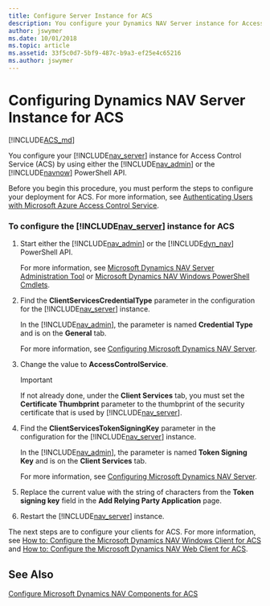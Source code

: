 ```yaml
---
title: Configure Server Instance for ACS
description: You configure your Dynamics NAV Server instance for Access Control Service by using either the Server Admininstration Tool or the PowerShell API. 
author: jswymer
ms.date: 10/01/2018
ms.topic: article
ms.assetid: 33f5c0d7-5bf9-487c-b9a3-ef25e4c65216
ms.author: jswymer
---
```

# Configuring Dynamics NAV Server Instance for ACS

[!INCLUDE[ACS_md](includes/ACS_md.md)]

You configure your [!INCLUDE[nav_server](includes/nav_server_md.md)] instance for Access Control Service \(ACS\) by using either the [!INCLUDE[nav_admin](includes/nav_admin_md.md)] or the [!INCLUDE[navnow](includes/navnow_md.md)] PowerShell API.  

 Before you begin this procedure, you must perform the steps to configure your deployment for ACS. For more information, see [Authenticating Users with Microsoft Azure Access Control Service](Authenticating-Users-with-Microsoft-Azure-Access-Control-Service.md).  

### To configure the [!INCLUDE[nav_server](includes/nav_server_md.md)] instance for ACS  

1.  Start either the [!INCLUDE[nav_admin](includes/nav_admin_md.md)] or the [!INCLUDE[dyn_nav](includes/dyn_nav_md.md)] PowerShell API.  

     For more information, see [Microsoft Dynamics NAV Server Administration Tool](Microsoft-Dynamics-NAV-Server-Administration-Tool.md) or [Microsoft Dynamics NAV Windows PowerShell Cmdlets](Microsoft-Dynamics-NAV-Windows-PowerShell-Cmdlets.md).  

2.  Find the **ClientServicesCredentialType** parameter in the configuration for the [!INCLUDE[nav_server](includes/nav_server_md.md)] instance.  

     In the [!INCLUDE[nav_admin](includes/nav_admin_md.md)], the parameter is named **Credential Type** and is on the **General** tab.  

     For more information, see [Configuring Microsoft Dynamics NAV Server](Configuring-Microsoft-Dynamics-NAV-Server.md).  

3.  Change the value to **AccessControlService**.  

    > [!IMPORTANT]  
    >  If not already done, under the **Client Services** tab, you must set the **Certificate Thumbprint** parameter to the thumbprint of the security certificate that is used by [!INCLUDE[nav_server](includes/nav_server_md.md)].  

4.  Find the **ClientServicesTokenSigningKey** parameter in the configuration for the [!INCLUDE[nav_server](includes/nav_server_md.md)] instance.  

     In the [!INCLUDE[nav_admin](includes/nav_admin_md.md)], the parameter is named **Token Signing Key** and is on the **Client Services** tab.  

     For more information, see [Configuring Microsoft Dynamics NAV Server](Configuring-Microsoft-Dynamics-NAV-Server.md).  

5.  Replace the current value with the string of characters from the **Token signing key** field in the **Add Relying Party Application** page.  

6.  Restart the [!INCLUDE[nav_server](includes/nav_server_md.md)] instance.  

 The next steps are to configure your clients for ACS. For more information, see [How to: Configure the Microsoft Dynamics NAV Windows Client for ACS](How-to--Configure-the-Microsoft-Dynamics-NAV-Windows-Client-for-ACS.md) and [How to: Configure the Microsoft Dynamics NAV Web Client for ACS](How-to--Configure-the-Microsoft-Dynamics-NAV-Web-Client-for-ACS.md).  

## See Also  
 [Configure Microsoft Dynamics NAV Components for ACS](Configure-Microsoft-Dynamics-NAV-Components-for-ACS.md)
